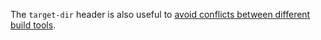 
The `target-dir` header is also useful to [avoid conflicts between different build tools](/chapters/150-build.html#avoiding-target-dir-conflicts-between-different-build-tools).
